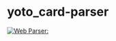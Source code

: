 # yoto_card-parser

[![Web Parser:](https://i.imgur.com/EUI9rvf.png)](https://thedingo8mybaby.github.io/yoto_card-parser/)
